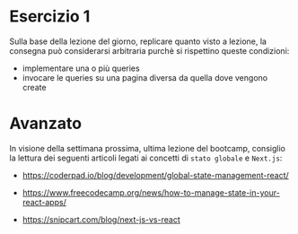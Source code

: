 # Esercizio 1

Sulla base della lezione del giorno, replicare quanto visto a lezione, la consegna può considerarsi arbitraria purchè si rispettino queste condizioni:

- implementare una o più queries
- invocare le queries su una pagina diversa da quella dove vengono create

# Avanzato

In visione della settimana prossima, ultima lezione del bootcamp, consiglio la lettura dei seguenti articoli legati ai concetti di `stato globale` e `Next.js`:

- https://coderpad.io/blog/development/global-state-management-react/

- https://www.freecodecamp.org/news/how-to-manage-state-in-your-react-apps/

- https://snipcart.com/blog/next-js-vs-react
